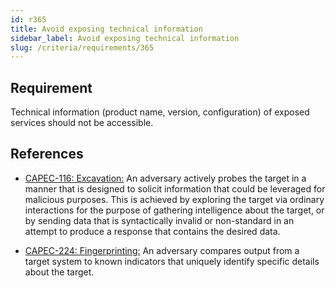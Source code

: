 ```yaml
---
id: r365
title: Avoid exposing technical information
sidebar_label: Avoid exposing technical information
slug: /criteria/requirements/365
---
```


## Requirement

Technical information (product name, version, configuration)
of exposed services should not be accessible.

## References

- [CAPEC-116: Excavation:](http://capec.mitre.org/data/definitions/116.html)
  An adversary actively probes the target
  in a manner that is designed
  to solicit information
  that could be leveraged for malicious purposes.
  This is achieved by exploring the target
  via ordinary interactions
  for the purpose of gathering intelligence
  about the target,
  or by sending data that is syntactically invalid
  or non-standard in an attempt
  to produce a response
  that contains the desired data.

- [CAPEC-224: Fingerprinting:](http://capec.mitre.org/data/definitions/224.html)
  An adversary compares output
  from a target system to known indicators
  that uniquely identify specific details
  about the target.

